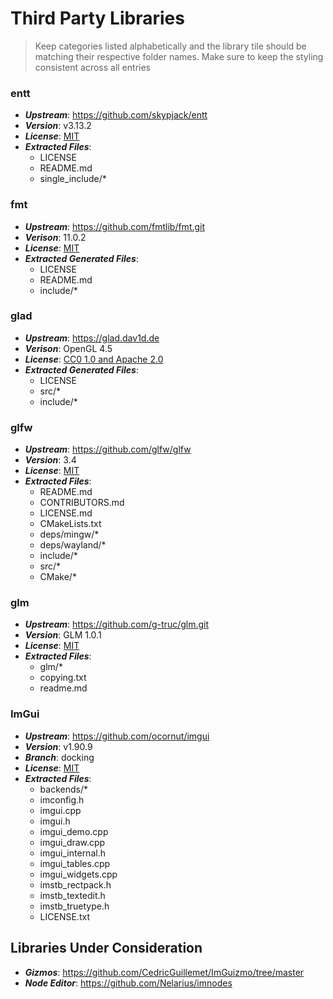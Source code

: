 # Third Party Libraries

> Keep categories listed alphabetically and the library tile should be matching their respective
> folder names. Make sure to keep the styling consistent across all entries

### entt

* ***Upstream***: https://github.com/skypjack/entt
* ***Version***: v3.13.2
* ***License***: [MIT](./entt/LICENSE)
* ***Extracted Files***:
  + LICENSE
  + README.md
  + single_include/*

### fmt

* ***Upstream***: https://github.com/fmtlib/fmt.git
* ***Verison***: 11.0.2
* ***License***: [MIT](./fmt/LICENSE)
* ***Extracted Generated Files***:
  + LICENSE
  + README.md
  + include/*

### glad

* ***Upstream***: https://glad.dav1d.de
* ***Verison***: OpenGL 4.5
* ***License***: [CC0 1.0 and Apache 2.0](./glad/LICENSE)
* ***Extracted Generated Files***:
  + LICENSE
  + src/*
  + include/*

### glfw

* ***Upstream***: https://github.com/glfw/glfw
* ***Version***: 3.4
* ***License***: [MIT](./glfw/LICENSE.md)
* ***Extracted Files***:
	+ README.md
	+ CONTRIBUTORS.md
	+ LICENSE.md
	+ CMakeLists.txt
	+ deps/mingw/*
	+ deps/wayland/*
	+ include/*
	+ src/*
	+ CMake/*

### glm

* ***Upstream***: https://github.com/g-truc/glm.git
* ***Version***: GLM 1.0.1
* ***License***: [MIT](./glfw/copying.txt)
* ***Extracted Files***:
  + glm/*
  + copying.txt
  + readme.md

### ImGui

* ***Upstream***: https://github.com/ocornut/imgui
* ***Version***: v1.90.9
* ***Branch***: docking
* ***License***: [MIT](./imgui/LICENSE.txt)
* ***Extracted Files***:
  + backends/*
  + imconfig.h
  + imgui.cpp
  + imgui.h
  + imgui_demo.cpp
  + imgui_draw.cpp
  + imgui_internal.h
  + imgui_tables.cpp
  + imgui_widgets.cpp
  + imstb_rectpack.h
  + imstb_textedit.h
  + imstb_truetype.h
  + LICENSE.txt

## Libraries Under Consideration

* ***Gizmos***: https://github.com/CedricGuillemet/ImGuizmo/tree/master
* ***Node Editor***: https://github.com/Nelarius/imnodes
